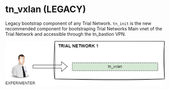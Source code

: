 # tn_vxlan (LEGACY)

Legacy bootstrap component of any Trial Network. `tn_init` is the new recommended component for bootstraping Trial Networks
Main vnet of the Trial Network and accessible through the tn_bastion VPN.

![tn_vxlan](https://github.com/6G-SANDBOX/6G-Library/blob/assets/tn_vxlan/tn_vxlan.png)
